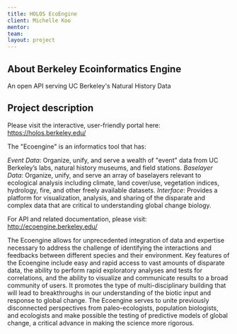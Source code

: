 ```yaml
---
title: HOLOS EcoEngine
client: Michelle Koo
mentor: 
team: 
layout: project
---
```

## About Berkeley Ecoinformatics Engine

An open API serving UC Berkeley's Natural History Data

## Project description

Please visit the interactive, user-friendly portal here:  https://holos.berkeley.edu/

The "Ecoengine" is an informatics tool that has:

*Event Data*: Organize, unify, and serve a wealth of "event" data from UC
Berkeley’s labs, natural history museums, and field stations. *Baselayer Data*:
Organize, unify, and serve an array of baselayers relevant to ecological
analysis including climate, land cover/use, vegetation indices, hydrology,
fire, and other freely available datasets.  *Interface*: Provides a platform
for visualization, analysis, and sharing of the disparate and complex data that
are critical to understanding global change biology.

For API and related documentation, please visit:  http://ecoengine.berkeley.edu/

The Ecoengine allows for unprecedented integration of data and expertise
necessary to address the challenge of identifying the interactions and
feedbacks between different species and their environment. Key features of the
Ecoengine include easy and rapid access to vast amounts of disparate data, the
ability to perform rapid exploratory analyses and tests for correlations, and
the ability to visualize and communicate results to a broad community of users.
It promotes the type of multi-disciplinary building that will lead to
breakthroughs in our understanding of the biotic input and response to global
change. The Ecoengine serves to unite previously disconnected perspectives from
paleo-ecologists, population biologists, and ecologists and make possible the
testing of predictive models of global change, a critical advance in making the
science more rigorous.
